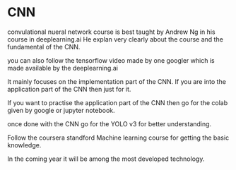 # CNN
convulational nueral network course is best taught by Andrew Ng in his course in deeplearning.ai
He explan very clearly about the course and the fundamental of the CNN.

you can also follow the tensorflow video made by one googler which is made available by the deeplearning.ai

It mainly focuses on the implementation part of the CNN.
If you are into the application part of the CNN then just for it.

If you want to practise the application part of the CNN then go for the colab given by google or jupyter notebook.

once done with the CNN go for the YOLO v3 for better understanding.

Follow the coursera standford Machine learning course for getting the basic knowledge.

In the coming year it will be among the most developed technology.


